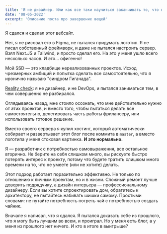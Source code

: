 ```yaml
---
title: 'Я не дизайнер. Или как все таки научиться заканчивать то, что начал'
date: '08-05-2022'
excerpt: 'Описание поста про завершение вещей'
---
```


Я сдался и сделал этот вебсайт.

Нет, я не рисовал его в Figma, не пытался придумать логотип. Я не писал собственный фреймворк, и даже не пытался настроить сервер. Взял Next.JS и
Tailwind, и просто сделал его. На это у меня ушло всего несколько часов. И это... офигенно!

Мой SSD — это кладбище нереализованных проектов. Исход чрезмерных амбиций и попытка сделать все самостоятельно, что я иронично называю
"синдром Гигачада".

[Reality check](https://www.urbandictionary.com/define.php?term=reality%20check): я не дизайнер, и не DevOps, и пытался
заниматься тем, в чем совершенно не разбирался.

Оглядываясь назад, мне стоило осознать, что мне действительно нужно от этих проектов, и вместо того, чтобы пытаться делать все самостоятельно, делегировать часть работы фрилансеру, или использовать готовое решение. 

Вместо своего сервера я купил хостинг, который автоматически собирает и развертывает этот блог после коммита в `master`,
а вместо логотипа у меня стоковая картинка. **И это нормально.** 

Я — разработчик с потребностью самовыражения, все остальное вторично. Не берите на себя слишком много, вы рискуете быстро потерять интерес к проекту, потому что будете тратить слишком много времени на то, что не умеете (или не хотите) делать.

Этот подход работает поразительно эффективно. Не только по отношению к личным проектам, но и в жизни. Сложный ремонт лучше доверить подрядчику,
а дизайн интерьера — профессиональному дизайнеру. Если вы хотите спроектировать дом, обратитесь к архитектору, не пытайтесь набивать шишки самому.
Простыми словами: не путайте потребность погреть чай с потребностью создать чайник.

Вначале я написал, что я сдался. Я пытался доказать себе из прошлого, что я могу быть лучшим во всем, и проиграл. Но у меня есть блог, а у меня из прошлого
нет ничего. И кто в итоге в выигрыше?
